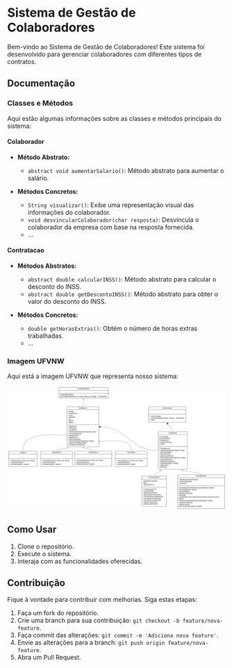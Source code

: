 # Sistema de Gestão de Colaboradores

Bem-vindo ao Sistema de Gestão de Colaboradores! Este sistema foi desenvolvido para gerenciar colaboradores com diferentes tipos de contratos.

## Documentação

### Classes e Métodos

Aqui estão algumas informações sobre as classes e métodos principais do sistema:

#### Colaborador

- **Método Abstrato:**
  - `abstract void aumentarSalario()`: Método abstrato para aumentar o salário.

- **Métodos Concretos:**
  - `String visualizar()`: Exibe uma representação visual das informações do colaborador.
  - `void desvincularColaborador(char resposta)`: Desvincula o colaborador da empresa com base na resposta fornecida.
  - ...

#### Contratacao

- **Métodos Abstratos:**
  - `abstract double calcularINSS()`: Método abstrato para calcular o desconto do INSS.
  - `abstract double getDescontoINSS()`: Método abstrato para obter o valor do desconto do INSS.

- **Métodos Concretos:**
  - `double getHorasExtras()`: Obtém o número de horas extras trabalhadas.
  - ...

### Imagem UFVNW

Aqui está a imagem UFVNW que representa nosso sistema:

![Logo UFVNW](UFVNW.svg)

## Como Usar

1. Clone o repositório.
2. Execute o sistema.
3. Interaja com as funcionalidades oferecidas.

## Contribuição

Fique à vontade para contribuir com melhorias. Siga estas etapas:

1. Faça um fork do repositório.
2. Crie uma branch para sua contribuição: `git checkout -b feature/nova-feature`.
3. Faça commit das alterações: `git commit -m 'Adiciona nova feature'`.
4. Envie as alterações para a branch: `git push origin feature/nova-feature`.
5. Abra um Pull Request.
